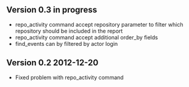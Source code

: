 Version 0.3 in progress
----------------------

- repo_activity command accept repository parameter to filter which repository should be included in the report
- repo_activity command accept additional order_by fields
- find_events can by filtered by actor login


Version 0.2 2012-12-20
----------------------

- Fixed problem with repo_activity command
